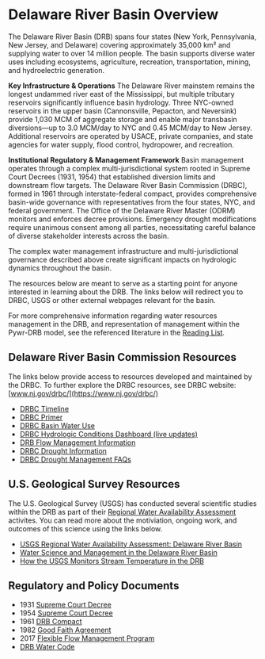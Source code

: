 # Delaware River Basin Overview

The Delaware River Basin (DRB) spans four states (New York, Pennsylvania, New Jersey, and Delaware) covering approximately 35,000 km² and supplying water to over 14 million people. The basin supports diverse water uses including ecosystems, agriculture, recreation, transportation, mining, and hydroelectric generation.

**Key Infrastructure & Operations**
The Delaware River mainstem remains the longest undammed river east of the Mississippi, but multiple tributary reservoirs significantly influence basin hydrology. Three NYC-owned reservoirs in the upper basin (Cannonsville, Pepacton, and Neversink) provide 1,030 MCM of aggregate storage and enable major transbasin diversions—up to 3.0 MCM/day to NYC and 0.45 MCM/day to New Jersey. Additional reservoirs are operated by USACE, private companies, and state agencies for water supply, flood control, hydropower, and recreation.

**Institutional Regulatory & Management Framework**
Basin management operates through a complex multi-jurisdictional system rooted in Supreme Court Decrees (1931, 1954) that established diversion limits and downstream flow targets. The Delaware River Basin Commission (DRBC), formed in 1961 through interstate-federal compact, provides comprehensive basin-wide governance with representatives from the four states, NYC, and federal government. The Office of the Delaware River Master (ODRM) monitors and enforces decree provisions. Emergency drought modifications require unanimous consent among all parties, necessitating careful balance of diverse stakeholder interests across the basin.

The complex water management infrastructure and multi-jurisdictional governance described above create significant impacts on hydrologic dynamics throughout the basin. 

The resources below are meant to serve as a starting point for anyone interested in learning about the DRB.  The links below will redirect you to DRBC, USGS or other external webpages relevant for the basin. 

For more comprehensive information regarding water resources management in the DRB, and representation of management within the Pywr-DRB model, see the referenced literature in the [Reading List](./reading_list.md).

## Delaware River Basin Commission Resources

The links below provide access to resources developed and maintained by the DRBC. To further explore the DRBC resources, see DRBC website: [www.nj.gov/drbc/](https://www.nj.gov/drbc/)

- [DRBC Timeline](https://timeline.drbc.gov/)
- [DRBC Primer](https://www.nj.gov/drbc/library/documents/DRBCprimer.pdf)
- [DRBC Basin Water Use](https://www.nj.gov/drbc/programs/supply/basin-water-use.html)
- [DRBC Hydrologic Conditions Dashboard (live updates)](https://drbc.maps.arcgis.com/apps/dashboards/690464a9958b49e5b49550964641ffd7)
- [DRB Flow Management Information](https://www.nj.gov/drbc/programs/flow/flow-mgmt.html)
- [DRBC Drought Information](https://www.nj.gov/drbc/programs/flow/drbc-drought.html)
- [DRBC Drought Management FAQs](https://www.nj.gov/drbc/library/documents/drought/FAQ_DRBC-Drought-Management112316.pdf)

## U.S. Geological Survey Resources

The U.S. Geological Survey (USGS) has conducted several scientific studies within the DRB as part of their [Regional Water Availability Assessment](https://www.usgs.gov/special-topics/integrated-water-availability-assessments/science/regional-assessments) activites. You can read more about the motiviation, ongoing work, and outcomes of this science using the links below. 

- [USGS Regional Water Availability Assessment: Delaware River Basin](https://www.usgs.gov/mission-areas/water-resources/science/regional-water-availability-assessment-delaware-river-basin)
- [Water Science and Management in the Delaware River Basin](https://labs.waterdata.usgs.gov/visualizations/delaware-basin-story/index.html#/)
- [How the USGS Monitors Stream Temperature in the DRB](https://labs.waterdata.usgs.gov/visualizations/temperature-prediction/index.html?utm_source=drupal&utm_medium=web&utm_campaign=usgs_web#/monitoring)

## Regulatory and Policy Documents 
- 1931 [Supreme Court Decree](https://supreme.justia.com/cases/federal/us/283/805/)
- 1954 [Supreme Court Decree](https://webapps.usgs.gov/odrm/about/decree/)
- 1961 [DRB Compact](https://www.nj.gov/drbc/library/documents/compact.pdf)
- 1982 [Good Faith Agreement](https://www.nj.gov/drbc/library/documents/regs/GoodFaithRec.pdf)
- 2017 [Flexible Flow Management Program](https://webapps.usgs.gov/odrm/documents/ffmp/Appendix_A_FFMP-20180716-Final.pdf)
- [DRB Water Code](https://www.nj.gov/drbc/library/documents/watercode.pdf)

